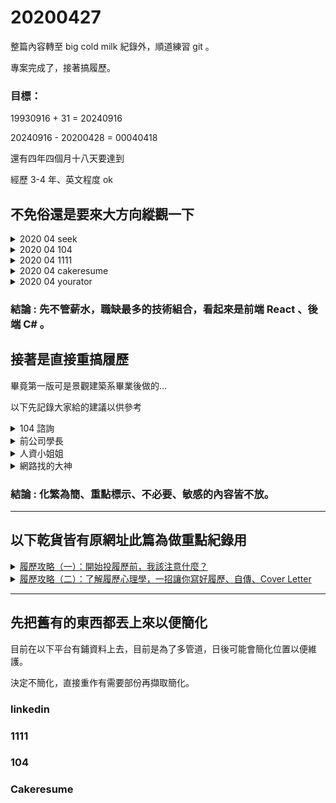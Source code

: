 <!-- <style>
.red{ color:red;font-weight:bold; }
.blue{ color:blue;font-weight:bold; }
</style> -->

# 20200427

整篇內容轉至 big cold milk 紀錄外，順道練習 git 。

專案完成了，接著搞履歷。

### 目標：

19930916 + 31 = 20240916

20240916 - 20200428 = 00040418

還有四年四個月十八天要達到

經歷 3-4 年、英文程度 ok

## 不免俗還是要來大方向縱觀一下

<details>
<summary>2020 04 seek</summary>

><span class='red'>front end developer 2,111 jobs found</span>
>
>full stack developer 513 jobs found
>
>back end developer 514 jobs found
>
>vue 127 jobs found
>
><span class='blue'>angular 964 jobs found</span>
>
><span class='red'>react 976 jobs found</span>
>
><span class='red'>.net core 352 jobs found</span>
>
><span class='red'>c# 3,336 jobs found</span>
>
><span class='blue'>php 595 jobs found</span>
>
><span class='blue'>laravel 105 jobs found</span>
>
>landscape architect 119
>
>landscaping 922

</details>

<details>
<summary>2020 04 104</summary>

><span class='red'>前端工程師 2385</span>
>
>front end developer 2564
>
>後端工程師 2316
>
>back end developer 2552
>
>全端工程師 259
>
>full stack developer 2141
>
>vue 938
>
>angular 671
>
><span class='red'>react 1005</span>
>
>.net core 6193
>
>c# 13012
>
>php 2463
>
>laravel 370
>
>景觀設計 778
>
>室內設計 2427

</details>

<details>
<summary>2020 04 1111</summary>

>前端工程師 619
>
>front end developer 20
>
>後端工程師 579
>
>back end developer 11
>
>全端工程師 56
>
>full stack developer 11
>
>vue 256
>
>angular 271
>
>react 306
>
>.net core 37
>
>c# 3293
>
>php 725
>
>laravel 75
>
>景觀設計 2550
>
>室內設計 3016

</details>

<details>
<summary>2020 04 cakeresume</summary>

>前端工程師 550
>
>front end developer 300
>
>後端工程師 650
>
>back end developer 400
>
>全端工程師 320
>
>full stack developer 140
>
>vue 270
>
>angular 140
>
>react 410
>
>.net core 100
>
>c# 290
>
>php 410
>
>laravel 120
>
>景觀設計 0
>
>室內設計 10

</details>

<details>
<summary>2020 04 yourator</summary>

>前端工程師 100
>
>front end developer 0
>
>後端工程師 100
>
>back end developer 1
>
>全端工程師 56
>
>full stack developer 20
>
>vue 60
>
>angular 20
>
>react 80
>
>.net core 2
>
>c# 1000
>
>php 60
>
>laravel 7
>
>景觀設計 0
>
>室內設計 0

</details>

### 結論 : 先不管薪水，職缺最多的技術組合，看起來是前端 React 、後端 C# 。

## 接著是直接重搞履歷

畢竟第一版可是景觀建築系畢業後做的...

以下先記錄大家給的建議以供參考



<details>
<summary>104 諮詢</summary>

>請問該怎麼表明<span class='red'>離職原因</span>比較洽當?
>
>就以<span class='red'>第三人客觀的角度說明</span>，面試人只是盡責罷了
>
>比如我就會回答
>
>Q1.您在電信業離職寫<span class='red'>組織異動</span>...
>
>"後來不是有王家的新聞，那之前我們在集團裡有有感受到了..."
>然後對方就跳一題了
>
>Q2.您在物管業離職寫<span class='red'>文化差異</span>...
>
>"物管業很高比率，是軍退，領雙薪、學長帶學弟那種，也看的到幾乎完全不會用電腦的人...."
>然後對方又跳下題
>
>Q2.您在xx業離職寫組織異動...
>
>"該公司是家族企業，後來升了一個老闆娘的愛將當主管，不尊重專業沒關係，想表現救各種出招，有點將帥無能累死三軍，熬了半年後想想無解..."
>
>大家都在職場一陣子，也見過各種同事離職的，所以找一個對方可同裡的論述點切入，應可找到平衡點。

----------------------------------------------

>年資少，是也寫簡歷就好嗎？工作專案不能寫太詳細那又該寫什麼
>
>想問看看軟體業，網頁相關，未來還有趨勢嗎？薪情好嗎？
>
><span class='red'>履歷建議還是至少八分滿一頁</span>，照片是我工作資歷約三年的履歷，給您參酌。
>[example](https://ori.doc.104.com.tw/cdc/129/087/63f2bf8f2a0548fea3002e52135fe41411.jpg?X-Amz-Algorithm=AWS4-HMAC-SHA256&X-Amz-Date=20200424T054655Z&X-Amz-SignedHeaders=host&X-Amz-Expires=604799&X-Amz-Credential=AKIAJGHVGAPDLEXZK2EA%2F20200424%2Fap-northeast-1%2Fs3%2Faws4_request&X-Amz-Signature=c402ceafd1ed3701b61e10acac210e73cb7e20ffa2ce843f8d9119f1f7e0d37a)
>
>全端(約140萬)＞後端＞前端(約80萬)，個人印象。
>
>以上參考，謝謝!!

----------------------------------------------

>你好，是的.一般都是寫<span class='red'>大致的描述就可以了。因為並沒有要你重現，主要是要了解跟目前的工作的相關性有多少</span>。
>
>目前在台灣的工作大多都是跟著公司一起成長，也就是你有多資深大概公司就有多資深。
>
>軟體業的話的發展主要是從境外往台灣走，所以看你想要走的路線是什麼？想要更資深的專業人帶你的話通常是要到國外去，在台灣境內的話大致上都是用管理的方式在帶你，所以你可能不會覺得在專業上有可以發揮的大空間。因為是一種通才領導專才的管理之道。目前外商在台灣軟體業相關的要求偏高，所以一定程度上你需要能夠<span class='red'>證明自己的能力</span>。才有辦法在工作上有適當的表現。
>
>網頁的話工作機會一直都在，主要是看你能夠接受什麼樣的工作型態，soho、或者是工作室的、或者是公司化的型態也都有。門檻不高。所以您如果學有專精的話建議是去公司發展。整體來說薪水可高可低，主要還是看您能夠解決多困難的問題。大致上都是技術導向的問題居多。專業化導向所以你可能沒有太多的人可以問。能不能夠在單一公司裡就有足夠的技術深度是一個問題。目前也都是需要國際組織提供更多的技術資訊來協助問題的解決。
>
>薪資的話，正常表現下，我是覺得高於台灣社會的平均是沒有太大問題。

</details>

<details>
<summary>前公司學長</summary>

>21:44 ㄩ\ㄔㄥ/ 不好意思，能請教一下，大概是什麼內容能放<span class='red'>什麼內容不能放嗎</span> ? 還沒開始準備面試 ... 最近都在忙讀新的東西
>
>21:44 LERK <span class='red'>因為職務關係才能得到的內容</span>
>
>21:44 LERK <span class='red'>包含 後台畫面之類的</span>
>
>21:44 LERK <span class='red'>前台就沒關係</span>
>
>21:45 ㄩ\ㄔㄥ/ 了解
>
>21:46 ㄩ\ㄔㄥ/ <span class='red'>除了圖片外敘述方面的也不能對嗎 ?</span>
>
>21:46 LERK <span class='red'>敘述可以 但要避免 品牌名稱</span>
>
>21:53 LERK 如果是公開的 那再麻煩一併調整了

</details>

<details>
<summary>人資小姐姐</summary>

>14:22 ㄩ\ㄔㄥ/ 像你們之前看會有哪些資料權重比較高之類的嗎 ? 我想把敏感資料移除跟一些太雜的都一起移除，不然感覺我放的資料太雜太多好像面試官也不會看齁 ?
>
>14:23 Connie Tsai 大多是公司比較敏感的資訊
>
>14:23 Connie Tsai <span class='red'>競業</span>
>
>14:24 Connie Tsai 有<span class='red'>危害公司業務的資料</span>
>
>14:24 Connie Tsai 有些公司比較敏感
>
>14:24 ㄩ\ㄔㄥ/ 所以可能真的要都移除只剩下比較簡歷一點的
>
>14:25 Connie Tsai 你再做一版不要揭露太多公司業務訊息的
>
>14:26 Connie Tsai 若有公司對你的資歷有興趣可再提供完整版的
>
>14:26 ㄩ\ㄔㄥ/ 了解只是感覺如果要講說曾經做過什麼很難判斷那個算不算公司業務訊息
>
>14:26 ㄩ\ㄔㄥ/ 比較像私下提供這樣 ? 那需要再簡歷末寫上嗎 如有興趣了解更多之類的 ?
>
>14:27 Connie Tsai 不用 寫上<span class='red'>你會的</span> 一些<span class='red'>參與過的專案</span>
>
>14:28 Connie Tsai 你現在要找工作的職稱是啥
>
>14:29 ㄩ\ㄔㄥ/ 比較偏網頁層面的 104 好像叫 Internet程式設計師
>
>14:29 Connie Tsai 你有看過別人104上怎麼寫嗎？
>
>14:30 ㄩ\ㄔㄥ/ 有幾乎都是個人專案好像公司方面都是短短帶過
>
>14:30 ㄩ\ㄔㄥ/ 但我剛好 ... 新人，沒弄啥個人專案，少少的現在有算的話應該是兩個半而已 ...
>
>14:31 Connie Tsai 嗯 所以先<span class='red'>比照大家的寫法 也保護自己避免洩露公司機密</span>
>
>14:31 ㄩ\ㄔㄥ/ 恩恩 了解了，應該要大改一番 ...
>
>14:31 Connie Tsai <span class='red'>我們大多會看你會哪些</span>
>
>14:32 ㄩ\ㄔㄥ/ 你現在找到了嗎 ? 你們之前公司會考試嗎 ?
>
>14:32 Connie Tsai 別怕 有些公司愛用新人來教

</details>

<details>
<summary>網路找的大神</summary>

>你好！請教個問題，為何你只待了一年就回台灣了呢？如太私人不用回答我，謝謝
>
>嗨你好啊，我是想回來多陪陪家人才回來的
>
>好的解惑了，感謝回覆😁，請問這個系統目的是什麼啊？師徒是指？還是其實是給個問問題的窗口的代名詞
>
>哈哈 我也是第一次用。你就當成一個諮詢的管道吧😆
>
>這麼好可以問到飽嗎，哈哈
>
>不好意思，可以請教你的資歷嗎 ? 如果有冒犯到，跟你說聲抱歉，我很菜非本科現在實際工作經驗只有全端六個月而已
>週六 下午6:05
>
>我會的 我儘量回答囉
>
>我是本科畢業 已經當前端工程師 5 6年了
>
>非本科轉職全端很厲害耶
>
>... 哈哈，全端就是前後端都菜，所以才全端。請問你是有寫框架嗎 ? 還有想請問可以幫忙健檢一下履歷嗎 ? 不好意思，有些事情蠻複雜的，如果能健檢在跟您詳談好了，抱歉怕太>攏常打擾到你
>
>有喔 我前端原生js 框架也都有寫
>
>履歷的話 你是要目標台灣的職場還是澳洲的？
>
>目前規劃好像跟蠻多在這個社團的人蠻類似的，想說利用31歲前累積到能去澳洲的資歷，再用打工度假簽去試試看，目前是要健檢台灣職場的履歷
>週日 上午11:23
>
>喔喔 這規劃滿好的，因為澳洲最近疫情關係，很多公司裁員或緊縮，而且如果不是有1 2年經驗，在澳洲找工作滿辛苦的
>
>履歷我可以幫你看看喔 可以寄給我
>週日 下午12:38
>
>好的，真的非常感謝你，我履歷與資料大都放在線上 cakeresume 與 github。
>
>下面附圖因為前公司，原因所以開私有 github 專案。
>
>年初因為前公司職務要求要開發維護 VB 跟個人發展目標不一樣，所以離職自修，在增加了前端框架 ag 2+ 跟 .net core 的技能，有寫個小 sideproject，現在有一點點程度了，年初到現在這段時間都在忙這個，本來差不多要開始應徵了。
>
>但上禮拜被前公司口頭警告說履歷與 github 整理得一些內容，不太適合公開需要修改這樣，有整理了一個，放了一些截圖跟敘述自己做了什麼的專案，非本科又缺經歷的狀況下，不>知道要怎麼修改才能 sup 到自己。
>
>想說盡量能不要整個整理內容全砍了...當作沒這個經驗，所以需要找個業界的幫忙提點修正這樣，抱歉有點迷茫才打這麼多字，
>
>非本科朋友沒啥人能問，本來是在104找健檢履歷的，意外看到平台有這個功能，哈哈很不好意思，如果覺得麻煩不用理我。
>
>週日 下午2:46
>
>好喔 我晚點幫你看一下
>
>好的 ， 感謝你
>上午6:55
>
>Hi 不好意思
>前兩天比較忙，沒能馬上幫你看履歷
>我稍微看了一下你CakeResume的部分，有幾個問題比較明確一點
>1. <span class='red'>我覺得離職原因不用寫，等面試時如果對方想問就會問了。</span>
>2. 有幾個連結已經失效。
>3. <span class='red'>如果你是找Developer的工作，你景觀園藝的部分經驗可能不是太重要，如果真的要寫，建議放到最後，讓跟程式相關的經驗比較往上集中。</span>
>4. <span class='red'>年紀什麼的個人隱私資料，我傾向不寫，居住地可以保留，因為歐美履歷也會寫，但不會寫太詳細</span>
>5. <span class='red'>課程跟工作經驗部分，我覺得著墨在於你一些特別突出的經驗，例如你列出你經手50個站頁或18個資料庫，我覺得很好。那你可以更具體描述你幫公司改進了什麼，例如我在一週>內獨立開發前後端網站並且上線，幫公司帶來多少效益之類的。</span>
>❤
>1
>
>了解，不好意思麻煩你了，真的很感謝你的建議，朝那方向改看看。
>
>對了，請問一下我最後一個連結是 github 專案，內容是上一份工作整理的大概的做了什麼的內容，像那個是可以放的嗎？
>上午9:50
>
>如果沒有涉及商業機密 我覺得沒問題
>
>請問像是如果放到 gif 或是 圖片會太多嗎 ? 現在在想是不是改為純文字就好
>
>很尷尬的地方是，前公司人資之類的有搜到我 github 不太確定是什麼內容對方覺得不能放，是透過我前主管聯絡我告知，目前確定是品牌之類的文字不能提到，然後後台介面不可以>有圖片，其餘的也不知道到底什麼能放什麼不能 ...
>
>如果他們跟你說哪些不能放，那你就不要放，免得有法律上的疑慮。
>
>了解，在積極重做中，修改後再拜託請你不吝嗇幫忙再看一下，感謝你 哈哈 ...
>
>可以請教一下像你現在寫前端框架是都涉略一點然後某個框架專精嗎
>
>我比較是工具人性質 所以基本上都會碰
>
>不過以jr來說 我建議專精一種
>
>因為那都只是工具
>
>工作需要再去學別的就好
>
>因為本來行業是比較偏規劃的，所以我做事情都會先看狀況，現在看如果依我目標要去澳洲試試看，好像 ng 跟 react 都沒差不要專精 vue ，工作機會好像都蠻多的
>
><span class='red'>我這樣說好了，約略兩三年前，澳洲還是Angular 1為主，誰知道現在發展變成react</span>
>
>但實際處理事情這樣看來，如果專案不大，感覺其實前後端甚至到架 server 其實都要會，不知道到底該找哪方面工作會比較歷練的到
>
>如果你不是馬上要過去 我覺得你還是專精一樣
>
>目前他們那邊前端是react為主
>
>ng 2+ 沒搞頭嗎 ?
>
><span class='red'>後端就是php ASP.net都有</span>
>
>相對react比較少
>
>了解，我現在只碰過 ng2+，ng1 跟 react 還沒碰過，不太確定差別在哪
>
><span class='red'>什麼框架之類 兩三年都會有一次大變動 所以說不準</span>
>
>你先專心學一兩種比較重要
>
><span class='red'>真的考你還是考JS</span>
>
>恩恩，所以現在比較疑惑是如果找工作要找哪方面會對，到時要去澳洲找工作比較幫助
>
><span class='red'>澳洲的話 前端跟全端相對好找工作</span>
>
>還有英文
>
><span class='red'>在澳洲沒有個兩三年經驗 很難找工作</span>
>
>是比較偏畫面介面的前端嗎 ? 是澳洲本地的經驗還是工作經驗即可 ?
>
>我指的是 單一技能 例如ng2+
>
><span class='red'>澳洲很要求年資，你沒符合就直接被刷掉</span>
>
>本地經驗倒是還好，因為你是0就不用考慮這點了
>
>就是例如經驗必須要有一項著名自己從事過 ng2+ 然後可能1-2年之類這樣 ?
>
>是的
>
>比較理想是3年
>
>了解，所以本地經驗應該就算吧 ? 還是這裡講的是要在當地有從事過 ng 3年 之類的經驗 ?
>
>是的
>
><span class='red'>請問一下，現在了解，網路工程師大概就系統商、接案公司、產業的資訊部門、電商，好像就差不多這幾種 ? 要短時間歷練的話，好像要去系統商或接案公司最快嗎 ? 還是像有看到>有人說新創也可以歷練的樣子</span>
>
><span class='red'>應該不只，這些只是大項目。我覺得能學到東西的地方都可以，不用太拘泥這些</span>
>
>了解，感謝你，我先依照這方向重改履歷

</details>

### 結論 : 化繁為簡、重點標示、不必要、敏感的內容皆不放。

------------------------------------

## 以下乾貨皆有原網址此篇為做重點紀錄用

<details>
<summary><a href='https://www.yourator.co/articles/16'>履歷攻略（一）：開始投履歷前，我該注意什麼？</a></summary>

* 人力公司上的刊登並不一定是對方公司有缺人，多的是在打廣告。

* 可以採取灑網也可以著重在企業花錢刊登的"星號"重點履歷。

 * <span class='red'>挑工作完後才開始寫客製化履歷以提高成功錄取率。</span>

### 如何挑工作?

打開 excel

1. 透過官網看公司氛圍

2. 透過「公司其他工作」更認識公司

3. 搞清楚自己有興趣的職缺在幹嘛、公司為什麼要有這個缺

4. 做自己的筆記。ex：哪家專做社群、專做口碑、專做facebook、專做Google、業績排名... 這些指標都會是準備面試、選擇offer時的觀點。

### 履歷前的準備

* 了解「整個產業的上下游」：這家企業做什麼產品？客戶是誰？客戶的客戶是誰？為什麼要做這個產品？......無限延伸，這樣能讓你按照「產業 -> 公司 -> 部門 -> 職缺」的順序來「了解職缺」，在準備履歷、面試時，呈現出的東西才有辦法打動面試官。

* <span class='red'>投每個職缺前都要問自己：「工作之後我會學到什麼技能、這個技能可以帶我去哪？」這也是最重要的步驟。</span>

</details>

<details>
<summary><a href='https://www.yourator.co/articles/17'>履歷攻略（二）：了解履歷心理學，一招讓你寫好履歷、自傳、Cover Letter</a></summary>

### 履歷該用什麼格式？

傳統英式格式 -> 似乎就像 104 健檢所提供的履歷 [example](https://ori.doc.104.com.tw/cdc/129/087/63f2bf8f2a0548fea3002e52135fe41411.jpg?X-Amz-Algorithm=AWS4-HMAC-SHA256&X-Amz-Date=20200424T054655Z&X-Amz-SignedHeaders=host&X-Amz-Expires=604799&X-Amz-Credential=AKIAJGHVGAPDLEXZK2EA%2F20200424%2Fap-northeast-1%2Fs3%2Faws4_request&X-Amz-Signature=c402ceafd1ed3701b61e10acac210e73cb7e20ffa2ce843f8d9119f1f7e0d37a)

### [避免犯的錯誤](https://www.yourator.co/articles/86)

* <span class='red'>拿掉技能能量條</span>，不要讓你的「相關經歷」被擠在角落，人資看重的是你的「相關經歷」，請<span class='red'>讓「相關經歷」佔你的履歷最大版面</span>！

* <span class='red'>避免履歷內容過於失焦，用字過於溫和</span>：意思是，太多的人寫履歷的時候「不敢把自己的強項直接說出來」，前面一定要鋪陳一段文字，才說自己會的技能是什麼。

* <span class='red'>避免寫出充滿「因果推演」句法的論述式履歷</span>：因為「不敢把自己的強項直接說出來」，所以許多求職者一貫會犯的履歷錯誤公式就是，一定要先寫我有什麼特質，興趣是什麼，所以喜歡做什麼事？所以進入了哪間公司？在公司做了什麼事。

* <span class='red'>避免寫了一堆和應徵職缺無關的經歷</span>：這常見於社會新鮮人的履歷，明明就是要應徵「數位行銷」職缺，工作經歷卻放了一堆在便利商店打工、義大利麵店打工的經驗，無法<span class='red'>突顯自己的經歷和應徵職缺的相關性</span>。

【 NG 履歷範例】
* 大二至大三的時候，曾經在xx公司實習擔任xx職務，跟了xx專案做了xx事情...
* 大四的時候擔任研究助理，從過程中，養成了我細心、仔細的態度以及對於...
* （在應徵「數位行銷」的履歷上寫下）在xx義式餐飲店擔任外場人員，培養了我細心及耐心的態度...

------------------------------------------

* <span class='red'>避免用抽象的敘述句寫履歷</span>：常見的抽象字詞有「會」、「善於」、「許多」等等，還有各種形容詞

* <span class='red'>避免放上無法比較的數據</span>：這個錯誤更常見。很多人知道不能寫抽象的句子，於是在履歷放上「數據」來佐證自己的能力。這是好的想法，但很多人卻挑選了「無法比較」的數據

【 NG 履歷範例】
* 我善於商務開發，服務過許多客戶，為公司帶進龐大的商機
* 我任職的 1 年期間內，為公司帶入 100 家新客戶

### 履歷最佳寫法：<span class='red'>破題式、關鍵字化</span>

* <span class='red'>不要寫得過於鉅細靡遺，不要把整個人生都寫上去！</span>

* <span class='red'>HR的看履歷行為是「一眼掃過、找關鍵字」</span>:技能、學校科系、人格特質，一份好的履歷應該要在HR一眼掃過時，能顯現他在找的「關鍵字」。

* 【小提醒】不要因為擔心 HR 會不相信你履歷表上呈現的數字和成就，因而解釋了一堆，勇敢的把你的工作實績寫下去，HR 想進一步了解的話，自然會在後續的電話約訪或面試中詢問。

### [履歷內容怎麼寫：履歷心理學 12 問、客製履歷](https://www.managertoday.com.tw/articles/view/56033)

<details>
<summary>包含經理人「我們為什麼要錄用你？」面試常見的 13 個問題，你都會答嗎？</summary>

1.為什麼是這個產業？

資訊產業具未來趨勢、享受解決問題的成就感、薪資相對其他產業待遇較高。

2.為什麼是這間公司？

看中公司使用技術的未來性、想嘗試公司現行業務，公司位置，公司福利等等...

3.為什麼是這個工作？

<span class='red'>看中這個工作的未來趨勢。</span>

4.我們為什麼要錄用你？／你認為你能為公司帶來什麼？

這是個讓你行銷自己的機會，扣緊該職位的條件或公司的核心價值，明確跟面試主管說明你適任的原因。可以闡述你會在該職位做的事，以及對公司的貢獻。

以下為參考回答：我曾經帶領專案團隊達成業績翻倍的成果，有很好的管理能力，相信可以運用在這個職位上。而從工作條件來看，我覺得我很符合該職位的所需能力（舉例說明）。若有幸能進入貴公司，我會非常認真看待這個機會，用心與團隊一起合作。

5.為什麼你不會工作兩個禮拜就離開？

<span class='red'>因為已經花了許多時間做功課，確認公司跟自己想法的契合度。</span>

6.為什麼當初選這個公司？為什麼是這個職缺？對這科系有什麼想法？（應屆畢業生請將公司替換成學校，職缺替換成科系）

主要是職缺敘述所使用技能跟自身契合度較佳、離家近且薪資優越。助理職缺、覺得個人還無法主導整個專案，對於專案整體與細節都有成長空間。

7.當初為什麼會去那些公司實習？想得到什麼？有達到嗎？達到或沒達到後又做什麼？

想盡可能的體驗景觀專業不同面向的工作，了解工作內容，也解了大環境對此行業的影響，所以我轉行了。

8.我每天把時間花在哪？為什麼我會把時間花在這邊？我進書店都看什麼書？為什麼？

9.如果要用「單字」來敘述自己，會用哪些單字？（這個很重要，之後寫 Cover Letter 和 自傳都會用到）

hustle everyday

10.舉三個自己過去的做過很棒的事

11.把自己的「特質」與「做過很棒的事情」找到因果關係

12.將自己的特質與做的很棒事情的連結&因果關係，與應徵的工作內容做連結

13.兩年後，我想靠什麼技能賺錢、靠什麼工作吃飯？

網路系統整合 ( 前後端、伺服器架站 )

14.你的第一份工作/下一份工作， 你到底想累積什麼？

你可以試想待在這間公司能讓你學到什麼，或是這間公司有什麼長遠的目標、計畫是你想參與的，告訴面試主管你有心想長期與公司一同成長。

以下為參考回答：我一直希望能與公司一起進步，這裡的環境及制度感覺能讓我提升技能，並充分發揮所學，做出績效。我認為5年後的自己，還是會熱衷於這樣的雙向回饋方式，隨著公司的改變調整自己，讓自己跟公司都處於最好的狀態。

15.你想帶著這份技能去哪裡？做什麼？

16.為什麼你想累積這個技能？你適合嗎？為什麼你適合？

17.你在前一份工作中有碰到什麼困難嗎？你怎麼解決？

這個問題要你展現問題處理能力，請選擇一個最後結果為正向的困難或危機，解釋你如何克服或解決它，最後說明你從中學到什麼、未來碰到類似情形會怎麼因應。

18.你心中的理想薪資是多少？

薪水是員工跟公司都在意的部分，面試官需要知道你所期望的回饋有多少。對於這個問題，請誠實回答，最好事先蒐集相關職位的薪資當作參考。如果你覺得你能力不錯，之前也有相關經驗，可以試著在合理範圍內提高薪資。

19.你如何面對壓力？

如果你應徵的職位需要在高壓的環境下工作，這個問題就很重要。這裡有個不錯的參考回答：壓力是一種推動力，讓我持續維持高效率。我會將行事曆依時間限制分成好幾個部分，分段完成所有事情。

20.你離職的理由是什麼？

離職的原因千百種，可能是被分配到海外或其他據點、裁員、或單純覺得個人成長空間不足。如果你的離職原因有些複雜，記得聚焦在正向的部分，並強調你對未來的個人及職涯規劃。

22.你喜歡／不喜歡前一份工作的哪一點？

不論你回答喜歡還是不喜歡的點，都要保持正向，並盡量將答案與要應徵的職位做連結。這個問題最好朝獎勵方面去想，你可以陳述你做了什麼事，成效很好，因而得到公司、主管的獎勵。

23.你最擅長什麼？

遇到這個問題，就不要覺得謙虛是美德，有自信的將強項說出來吧。最好能與應徵職位所需要的能力連結，讓面試官覺得你就是他要找的人。

例如，你可以說你很擅長時間管理，因為前一家公司很要求準時，所以你已經習慣提早完成事情，有次你甚至提早兩個禮拜完成手邊工作而被主管稱讚。

24.你的弱點是什麼？

這是個需要思考問題，不要硬湊一些根本不算缺點的特質，也不要太誠實的承認自己缺少該公司看中的能力。要找一個自己有，但在別人身上可能也會見到的缺點，並提出自己做了哪些努力要改變，或是舉出目前改善的成果。

25.你在前一份工作中最滿意／最成功的任務是什麼？

這個問題能讓你展現才能，只要這個任務跟你有關，而你覺得它能展現你的特質與能力，就有自信的說出來吧。

這裡有個參考回答：我發想了一個專案並成為負責人，一開始的確很有挑戰性，但我成功帶領團隊做出成績，大客戶因此願意繼續與我們合作，為公司帶來龐大收益。

26.你為什麼想要這個工作？

面試主管要確認你真的了解這個職位，並有足夠的能力勝任。所以請讓面試人員知道你了解這個公司、這個職位，並強調你有的特質、能力，以及為何你是最適合的人選。

參考回答為：我從新聞及XXX資料中得知，貴公司計畫在A領域擴大規模，我認為我能貢獻之前帶領專案團隊的經驗，讓公司成功拓展。

27.關於你之前同事的一些問題

問題方向可能是「在你之前的經驗中，如果需要跟一個你不喜歡／難相處的同事合作，你會怎麼做？」、「請分享你幫助同事的經驗」等等，可以事先準備幾個答案，讓你回答時更順暢。

以下為參考答案：我之前跟一個很難捉摸的同事合作過，但我讓自己聚焦在他的優點上，像是他具備的技能與快速解決問題的能力，順利與他一起完成任務。

28.你有什麼問題嗎？

這是所有面試都會遇到的環節，請一定要問問題，不然會顯得你沒準備，或是不夠積極。以下為幾個各行業通用的問題：

* 請問你會怎麼形容這個職位需要承擔的責任？
* 在這個職位上，我有哪些成長空間？
* 這個職位會面對的最大挑戰是什麼？
* 以個人經驗來看，在這間公司工作最棒的一點是什麼？
* 請問公司的管理模式是怎麼樣的？

</details>
</details>

----------------------

## 先把舊有的東西都丟上來以便簡化

目前在以下平台有鋪資料上去，目前是為了多管道，日後可能會簡化位置以便維護。

決定不簡化，直接重作有需要部份再擷取簡化。

### linkedin

### 1111

### 104

### Cakeresume